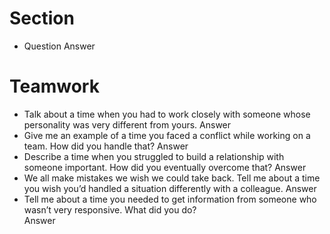 # Section
- Question
   Answer

# Teamwork
- Talk about a time when you had to work closely with someone whose personality was very different from yours.
   Answer
- Give me an example of a time you faced a conflict while working on a team. How did you handle that?
   Answer
- Describe a time when you struggled to build a relationship with someone important. How did you eventually overcome that?
   Answer
- We all make mistakes we wish we could take back. Tell me about a time you wish you’d handled a situation differently with a colleague.
   Answer
- Tell me about a time you needed to get information from someone who wasn’t very responsive. What did you do?\
   Answer
